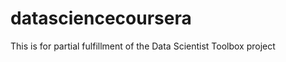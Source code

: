 datasciencecoursera
===================

This is for partial fulfillment of the Data Scientist Toolbox project
